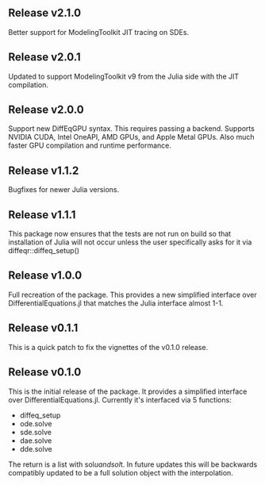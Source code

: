 ## Release v2.1.0

Better support for ModelingToolkit JIT tracing on SDEs.

## Release v2.0.1

Updated to support ModelingToolkit v9 from the Julia side with the JIT compilation.

## Release v2.0.0

Support new DiffEqGPU syntax. This requires passing a backend. Supports NVIDIA CUDA, Intel OneAPI,
AMD GPUs, and Apple Metal GPUs. Also much faster GPU compilation and runtime performance.

## Release v1.1.2

Bugfixes for newer Julia versions.

## Release v1.1.1

This package now ensures that the tests are not run on build so that 
installation of Julia will not occur unless the user specifically asks for it
via diffeqr::diffeq_setup()

## Release v1.0.0

Full recreation of the package. This provides a new simplified interface over
DifferentialEquations.jl that matches the Julia interface almost 1-1.

## Release v0.1.1

This is a quick patch to fix the vignettes of the v0.1.0 release.

## Release v0.1.0

This is the initial release of the package. It provides a simplified interface over DifferentialEquations.jl. Currently it's interfaced via 5 functions:

- diffeq_setup
- ode.solve
- sde.solve
- dae.solve
- dde.solve

The return is a list with sol$u and sol$t. In future updates this will be backwards compatibly updated to be a full solution object with the interpolation.
